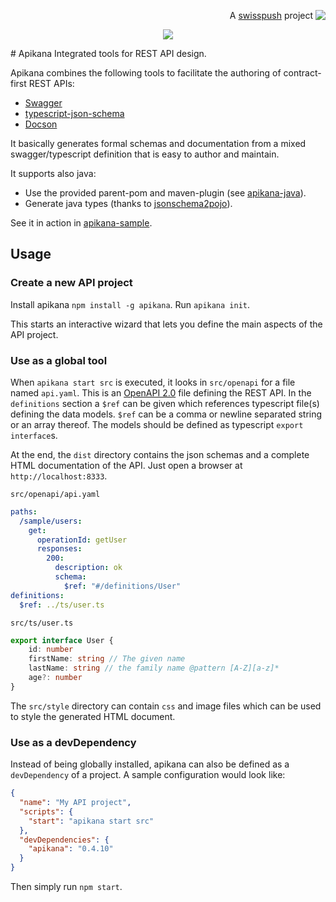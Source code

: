 <p align='right'>A <a href="http://www.swisspush.org">swisspush</a> project <a href="http://www.swisspush.org" border=0><img align="top"  src='https://1.gravatar.com/avatar/cf7292487846085732baf808def5685a?s=32'></a></p>
<p align="center">
  <img src="https://cloud.githubusercontent.com/assets/692124/21751899/37cc152c-d5cf-11e6-97ac-a5811f48c070.png"/>
</p>
# Apikana
Integrated tools for REST API design.

Apikana combines the following tools to facilitate the authoring of contract-first REST APIs:

* [Swagger](http://swagger.io/swagger-ui/)
* [typescript-json-schema](https://github.com/YousefED/typescript-json-schema)
* [Docson](https://github.com/lbovet/docson)

It basically generates formal schemas and documentation from a mixed swagger/typescript definition that is easy to author and maintain.

It supports also java:

* Use the provided parent-pom and maven-plugin (see [apikana-java](https://github.com/nidi3/apikana-java)).
* Generate java types (thanks to [jsonschema2pojo](http://www.jsonschema2pojo.org/)).

See it in action in [apikana-sample](https://github.com/lbovet/apikana-sample).

## Usage

### Create a new API project

Install apikana `npm install -g apikana`.
Run `apikana init`.

This starts an interactive wizard that lets you define the main aspects of the API project.

### Use as a global tool

When `apikana start src` is executed, it looks in `src/openapi` for a file named `api.yaml`.
This is an [OpenAPI 2.0](https://github.com/OAI/OpenAPI-Specification/blob/master/versions/2.0.md) file defining the REST API.
In the `definitions` section a `$ref` can be given which references typescript file(s) defining the data models.
`$ref` can be a comma or newline separated string or an array thereof. 
The models should be defined as typescript `export interface`s.

At the end, the `dist` directory contains the json schemas and a complete HTML documentation of the API.
Just open a browser at `http://localhost:8333`.

`src/openapi/api.yaml`
````yaml
paths:
  /sample/users:
    get:
      operationId: getUser
      responses:
        200:
          description: ok
          schema:
            $ref: "#/definitions/User"
definitions:
  $ref: ../ts/user.ts
````

`src/ts/user.ts`
````ts
export interface User {
    id: number
    firstName: string // The given name
    lastName: string // the family name @pattern [A-Z][a-z]*
    age?: number
}
````

The `src/style` directory can contain `css` and image files which can be used to style the generated HTML document.


### Use as a devDependency

Instead of being globally installed, apikana can also be defined as a `devDependency` of a project.
A sample configuration would look like:

````json
{
  "name": "My API project",
  "scripts": {
    "start": "apikana start src"
  },
  "devDependencies": {
    "apikana": "0.4.10"
  }
}
````

Then simply run `npm start`.
